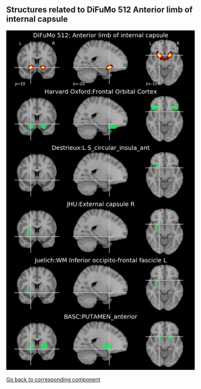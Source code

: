 


## Structures related to DiFuMo 512 Anterior limb of internal capsule

![236](236.jpg "Structures related to DiFuMo 512 Anterior limb of internal capsule")

[Go back to corresponding component](https://parietal-inria.github.io/DiFuMo/512/html/236.html)